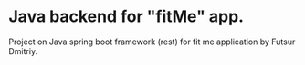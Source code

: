 # Java backend for "fitMe" app. 
Project on Java spring boot framework (rest) for fit me application by Futsur Dmitriy.
